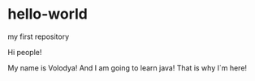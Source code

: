 # hello-world
my first repository

Hi people!

My name is Volodya! And I am going to learn java! That is why I`m here!
